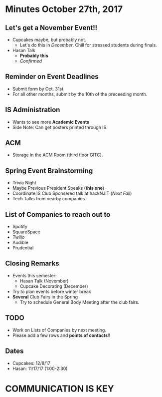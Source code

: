 # Minutes October 27th, 2017

## Let's get a November Event!!

* Cupcakes maybe, but probably not.
  - Let's do this in _December_. Chill for stressed students during finals.
* Hasan Talk
  - **Probably this**
  - _Confirmed_

## Reminder on Event Deadlines

* Submit form by Oct. 31st
* For all other months, submit by the 10th of the preceeding month.

## IS Administration

* Wants to see more **Academic Events**
* Side Note: Can get posters printed through IS.

## ACM

* Storage in the ACM Room (third floor GITC).

## Spring Event Brainstorming

* Trivia Night
* Maybe Previous President Speaks (**this one**)
* Coordinate IS Club Sponsered talk at hackNJIT (_Next Fall_)
* Tech Talks from nearby companies.

## List of Companies to reach out to

* Spotify
* SquareSpace
* _Twilio_
* Audible
* Prudential

## Closing Remarks

* Events this semester:
  * Hasan Talk (November)
  * Cupcake Decorating (December)
* Try to plan events before winter break
* **Several** Club Fairs in the Spring
  * Try to schedule General Body Meeting after the club fairs.

## TODO

* Work on Lists of Companies by next meeting.
* Please add a few rows and **points of contacts**!!

## Dates

* Cupcakes: 12/8/17
* Hasan: 11/17/17 (1:00-2:30)

# COMMUNICATION IS KEY

